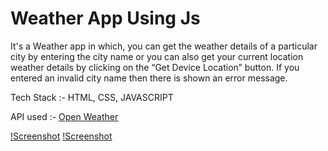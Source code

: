 # Weather App Using Js
It's a Weather app in which, you can get the weather details of a particular city by entering the city name or you can also get your current location weather details by clicking on the “Get Device Location” button. If you entered an invalid city name then there is shown an error message.

Tech Stack :- HTML, CSS, JAVASCRIPT

API used :- [Open Weather](https://openweathermap.org/api)

[!Screenshot](./Screenshot1.png)
[!Screenshot](Screenshot2.png)
